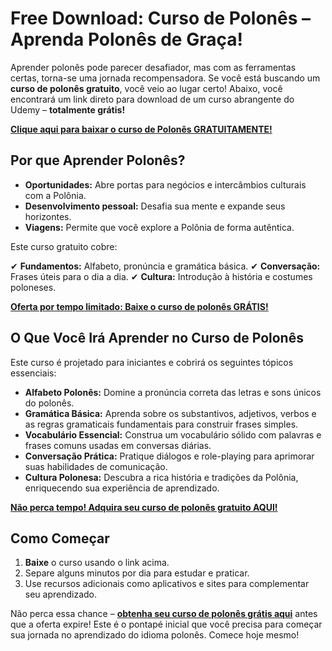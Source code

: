 # Free Download: Curso de Polonês – Aprenda Polonês de Graça!

Aprender polonês pode parecer desafiador, mas com as ferramentas certas, torna-se uma jornada recompensadora. Se você está buscando um **curso de polonês gratuito**, você veio ao lugar certo! Abaixo, você encontrará um link direto para download de um curso abrangente do Udemy – **totalmente grátis!**

[**Clique aqui para baixar o curso de Polonês GRATUITAMENTE!**](https://udemywork.com/curso-de-polones)

## Por que Aprender Polonês?

- **Oportunidades:** Abre portas para negócios e intercâmbios culturais com a Polônia.
- **Desenvolvimento pessoal:** Desafia sua mente e expande seus horizontes.
- **Viagens:** Permite que você explore a Polônia de forma autêntica.

Este curso gratuito cobre:

✔ **Fundamentos:** Alfabeto, pronúncia e gramática básica.
✔ **Conversação:** Frases úteis para o dia a dia.
✔ **Cultura:** Introdução à história e costumes poloneses.

[**Oferta por tempo limitado: Baixe o curso de polonês GRÁTIS!**](https://udemywork.com/curso-de-polones)

## O Que Você Irá Aprender no Curso de Polonês

Este curso é projetado para iniciantes e cobrirá os seguintes tópicos essenciais:

*   **Alfabeto Polonês:** Domine a pronúncia correta das letras e sons únicos do polonês.
*   **Gramática Básica:** Aprenda sobre os substantivos, adjetivos, verbos e as regras gramaticais fundamentais para construir frases simples.
*   **Vocabulário Essencial:** Construa um vocabulário sólido com palavras e frases comuns usadas em conversas diárias.
*   **Conversação Prática:** Pratique diálogos e role-playing para aprimorar suas habilidades de comunicação.
*   **Cultura Polonesa:** Descubra a rica história e tradições da Polônia, enriquecendo sua experiência de aprendizado.

[**Não perca tempo! Adquira seu curso de polonês gratuito AQUI!**](https://udemywork.com/curso-de-polones)

## Como Começar

1.  **Baixe** o curso usando o link acima.
2.  Separe alguns minutos por dia para estudar e praticar.
3.  Use recursos adicionais como aplicativos e sites para complementar seu aprendizado.

Não perca essa chance – **[obtenha seu curso de polonês grátis aqui](https://udemywork.com/curso-de-polones)** antes que a oferta expire! Este é o pontapé inicial que você precisa para começar sua jornada no aprendizado do idioma polonês. Comece hoje mesmo!
